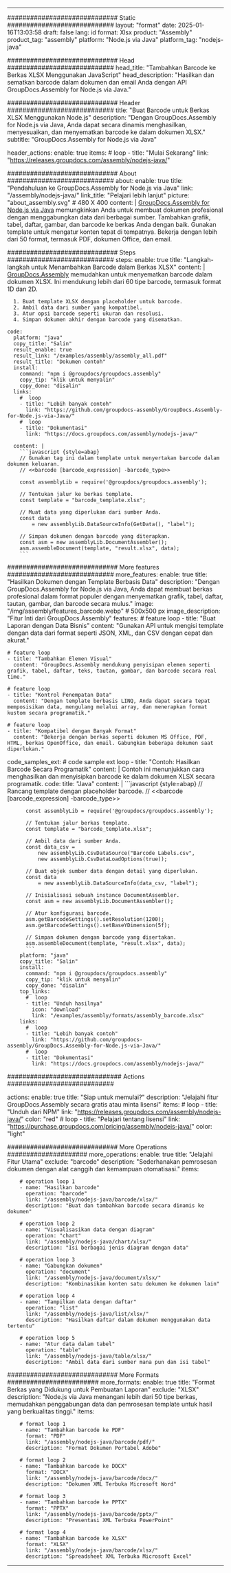 



---
############################# Static ############################
layout: "format"
date:  2025-01-16T13:03:58
draft: false
lang: id
format: Xlsx
product: "Assembly"
product_tag: "assembly"
platform: "Node.js via Java"
platform_tag: "nodejs-java"

############################# Head ############################
head_title: "Tambahkan Barcode ke Berkas XLSX Menggunakan JavaScript"
head_description: "Hasilkan dan sematkan barcode dalam dokumen dan email Anda dengan API GroupDocs.Assembly for Node.js via Java."

############################# Header ############################
title: "Buat Barcode untuk Berkas XLSX Menggunakan Node.js" 
description: "Dengan GroupDocs.Assembly for Node.js via Java, Anda dapat secara dinamis menghasilkan, menyesuaikan, dan menyematkan barcode ke dalam dokumen XLSX."
subtitle: "GroupDocs.Assembly for Node.js via Java" 

header_actions:
  enable: true
  items:
    #  loop
    - title: "Mulai Sekarang"
      link: "https://releases.groupdocs.com/assembly/nodejs-java/"
      
############################# About ############################
about:
    enable: true
    title: "Pendahuluan ke GroupDocs.Assembly for Node.js via Java"
    link: "/assembly/nodejs-java/"
    link_title: "Pelajari lebih lanjut"
    picture: "about_assembly.svg" # 480 X 400
    content: |
       [GroupDocs.Assembly for Node.js via Java](/assembly/nodejs-java/) memungkinkan Anda untuk membuat dokumen profesional dengan menggabungkan data dari berbagai sumber. Tambahkan grafik, tabel, daftar, gambar, dan barcode ke berkas Anda dengan baik. Gunakan template untuk mengatur konten tepat di tempatnya. Bekerja dengan lebih dari 50 format, termasuk PDF, dokumen Office, dan email.

############################# Steps ############################
steps:
    enable: true
    title: "Langkah-langkah untuk Menambahkan Barcode dalam Berkas XLSX"
    content: |
      [GroupDocs.Assembly](/assembly/nodejs-java/) memudahkan untuk menyematkan barcode dalam dokumen XLSX. Ini mendukung lebih dari 60 tipe barcode, termasuk format 1D dan 2D.
      
      1. Buat template XLSX dengan placeholder untuk barcode.
      2. Ambil data dari sumber yang kompatibel.
      3. Atur opsi barcode seperti ukuran dan resolusi.
      4. Simpan dokumen akhir dengan barcode yang disematkan.
   
    code:
      platform: "java"
      copy_title: "Salin"
      result_enable: true
      result_link: "/examples/assembly/assembly_all.pdf"
      result_title: "Dokumen contoh"
      install:
        command: "npm i @groupdocs/groupdocs.assembly"
        copy_tip: "klik untuk menyalin"
        copy_done: "disalin"
      links:
        #  loop
        - title: "Lebih banyak contoh"
          link: "https://github.com/groupdocs-assembly/GroupDocs.Assembly-for-Node.js-via-Java/"
        #  loop
        - title: "Dokumentasi"
          link: "https://docs.groupdocs.com/assembly/nodejs-java/"
          
      content: |
        ```javascript {style=abap}
        // Gunakan tag ini dalam template untuk menyertakan barcode dalam dokumen keluaran.
        // <<barcode [barcode_expression] -barcode_type>>
    
        const assemblyLib = require('@groupdocs/groupdocs.assembly');

        // Tentukan jalur ke berkas template.
        const template = "barcode_template.xlsx";

        // Muat data yang diperlukan dari sumber Anda.
        const data 
            = new assemblyLib.DataSourceInfo(GetData(), "label");

        // Simpan dokumen dengan barcode yang diterapkan.
        const asm = new assemblyLib.DocumentAssembler();
        asm.assembleDocument(template, "result.xlsx", data);
        ```           

############################# More features ############################
more_features:
  enable: true
  title: "Hasilkan Dokumen dengan Template Berbasis Data"
  description: "Dengan GroupDocs.Assembly for Node.js via Java, Anda dapat membuat berkas profesional dalam format populer dengan menyematkan grafik, tabel, daftar, tautan, gambar, dan barcode secara mulus."
  image: "/img/assembly/features_barcode.webp" # 500x500 px
  image_description: "Fitur Inti dari GroupDocs.Assembly"
  features:
    # feature loop
    - title: "Buat Laporan dengan Data Bisnis"
      content: "Gunakan API untuk mengisi template dengan data dari format seperti JSON, XML, dan CSV dengan cepat dan akurat."

    # feature loop
    - title: "Tambahkan Elemen Visual"
      content: "GroupDocs.Assembly mendukung penyisipan elemen seperti grafik, tabel, daftar, teks, tautan, gambar, dan barcode secara real time."

    # feature loop
    - title: "Kontrol Penempatan Data"
      content: "Dengan template berbasis LINQ, Anda dapat secara tepat memposisikan data, mengulang melalui array, dan menerapkan format kustom secara programatik."

    # feature loop
    - title: "Kompatibel dengan Banyak Format"
      content: "Bekerja dengan berkas seperti dokumen MS Office, PDF, HTML, berkas OpenOffice, dan email. Gabungkan beberapa dokumen saat diperlukan."
      
  code_samples_ext:
    # code sample ext loop
    - title: "Contoh: Hasilkan Barcode Secara Programatik"
      content: |
        Contoh ini menunjukkan cara menghasilkan dan menyisipkan barcode ke dalam dokumen XLSX secara programatik.
      code:
        title: "Java"
        content: |
          ```javascript {style=abap}
          // Rancang template dengan placeholder barcode.
          // <<barcode [barcode_expression] -barcode_type>>
          
          const assemblyLib = require('@groupdocs/groupdocs.assembly');

          // Tentukan jalur berkas template.
          const template = "barcode_template.xlsx";

          // Ambil data dari sumber Anda.
          const data_csv =
              new assemblyLib.CsvDataSource("Barcode Labels.csv", 
              new assemblyLib.CsvDataLoadOptions(true));

          // Buat objek sumber data dengan detail yang diperlukan.
          const data 
              = new assemblyLib.DataSourceInfo(data_csv, "label");

          // Inisialisasi sebuah instance DocumentAssembler.
          const asm = new assemblyLib.DocumentAssembler();

          // Atur konfigurasi barcode.
          asm.getBarcodeSettings().setResolution(1200);
          asm.getBarcodeSettings().setBaseYDimension(5f);

          // Simpan dokumen dengan barcode yang disertakan.
          asm.assembleDocument(template, "result.xlsx", data);
          ```
        platform: "java"
        copy_title: "Salin"
        install:
          command: "npm i @groupdocs/groupdocs.assembly"
          copy_tip: "klik untuk menyalin"
          copy_done: "disalin"
        top_links:
          #  loop
          - title: "Unduh hasilnya"
            icon: "download"
            link: "/examples/assembly/formats/assembly_barcode.xlsx"
        links:
          #  loop
          - title: "Lebih banyak contoh"
            link: "https://github.com/groupdocs-assembly/GroupDocs.Assembly-for-Node.js-via-Java/"
          #  loop
          - title: "Dokumentasi"
            link: "https://docs.groupdocs.com/assembly/nodejs-java/"
            

            


############################## Actions ############################

actions:
  enable: true
  title: "Siap untuk memulai?"
  description: "Jelajahi fitur GroupDocs.Assembly secara gratis atau minta lisensi"
  items:
    #  loop
    - title: "Unduh dari NPM"
      link: "https://releases.groupdocs.com/assembly/nodejs-java/"
      color: "red"
        #  loop
    - title: "Pelajari tentang lisensi"
      link: "https://purchase.groupdocs.com/pricing/assembly/nodejs-java/"
      color: "light"


############################# More Operations #####################
more_operations:
    enable: true
    title: "Jelajahi Fitur Utama"
    exclude: "barcode"
    description: "Sederhanakan pemrosesan dokumen dengan alat canggih dan kemampuan otomatisasi."
    items: 
          
        # operation loop 1
        - name: "Hasilkan barcode"
          operation: "barcode"
          link: "/assembly/nodejs-java/barcode/xlsx/"
          description: "Buat dan tambahkan barcode secara dinamis ke dokumen"

        # operation loop 2
        - name: "Visualisasikan data dengan diagram"
          operation: "chart"
          link: "/assembly/nodejs-java/chart/xlsx/"
          description: "Isi berbagai jenis diagram dengan data"

        # operation loop 3
        - name: "Gabungkan dokumen"
          operation: "document"
          link: "/assembly/nodejs-java/document/xlsx/"
          description: "Kombinasikan konten satu dokumen ke dokumen lain"

        # operation loop 4
        - name: "Tampilkan data dengan daftar"
          operation: "list"
          link: "/assembly/nodejs-java/list/xlsx/"
          description: "Hasilkan daftar dalam dokumen menggunakan data tertentu"

        # operation loop 5
        - name: "Atur data dalam tabel"
          operation: "table"
          link: "/assembly/nodejs-java/table/xlsx/"
          description: "Ambil data dari sumber mana pun dan isi tabel"
         
          
############################# More Formats ########################
more_formats:
    enable: true
    title: "Format Berkas yang Didukung untuk Pembuatan Laporan"
    exclude: "XLSX"
    description: "Node.js via Java menangani lebih dari 50 tipe berkas, memudahkan penggabungan data dan pemrosesan template untuk hasil yang berkualitas tinggi."
    items: 
          
        # format loop 1
        - name: "Tambahkan barcode ke PDF"
          format: "PDF"
          link: "/assembly/nodejs-java/barcode/pdf/"
          description: "Format Dokumen Portabel Adobe"
          
        # format loop 2
        - name: "Tambahkan barcode ke DOCX"
          format: "DOCX"
          link: "/assembly/nodejs-java/barcode/docx/"
          description: "Dokumen XML Terbuka Microsoft Word"
          
        # format loop 3
        - name: "Tambahkan barcode ke PPTX"
          format: "PPTX"
          link: "/assembly/nodejs-java/barcode/pptx/"
          description: "Presentasi XML Terbuka PowerPoint"
          
        # format loop 4
        - name: "Tambahkan barcode ke XLSX"
          format: "XLSX"
          link: "/assembly/nodejs-java/barcode/xlsx/"
          description: "Spreadsheet XML Terbuka Microsoft Excel"


          

---